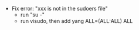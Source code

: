 * Fix error: "xxx is not in the sudoers file"
  * run "su -"
  * run visudo, then add yang ALL=(ALL:ALL)  ALL